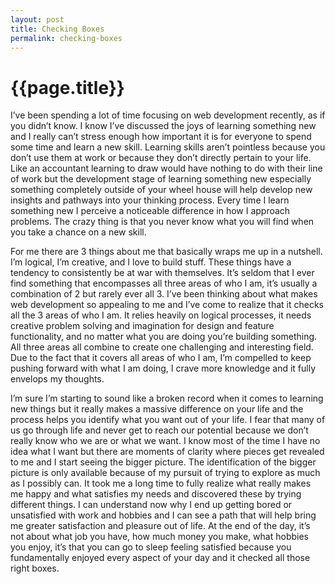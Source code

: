 ```yaml
---
layout: post
title: Checking Boxes
permalink: checking-boxes
---
```


# {{page.title}}

I’ve been spending a lot of time focusing on web development recently, as if you didn’t know. I know I’ve discussed the joys of learning something new and I really can’t stress enough how important it is for everyone to spend some time and learn a new skill. Learning skills aren’t pointless because you don’t use them at work or because they don’t directly pertain to your life. Like an accountant learning to draw would have nothing to do with their line of work but the development stage of learning something new especially something completely outside of your wheel house will help develop new insights and pathways into your thinking process. Every time I learn something new I perceive a noticeable difference in how I approach problems. The crazy thing is that you never know what you will find when you take a chance on a new skill.

For me there are 3 things about me that basically wraps me up in a nutshell. I’m logical, I’m creative, and I love to build stuff. These things have a tendency to consistently be at war with themselves. It’s seldom that I ever find something that encompasses all three areas of who I am, it’s usually a combination of 2 but rarely ever all 3. I’ve been thinking about what makes web development so appealing to me and I’ve come to realize that it checks all the 3 areas of who I am. It relies heavily on logical processes, it needs creative problem solving and imagination for design and feature functionality, and no matter what you are doing you’re building something. All three areas all combine to create one challenging and interesting field. Due to the fact that it covers all areas of who I am, I’m compelled to keep pushing forward with what I am doing, I crave more knowledge and it fully envelops my thoughts.

I’m sure I’m starting to sound like a broken record when it comes to learning new things but it really makes a massive difference on your life and the process helps you identify what you want out of your life. I fear that many of us go through life and never get to reach our potential because we don’t really know who we are or what we want. I know most of the time I have no idea what I want but there are moments of clarity where pieces get revealed to me and I start seeing the bigger picture. The identification of the bigger picture is only available because of my pursuit of trying to explore as much as I possibly can. It took me a long time to fully realize what really makes me happy and what satisfies my needs and discovered these by trying different things. I can understand now why I end up getting bored or unsatisfied with work and hobbies and I can see a path that will help bring me greater satisfaction and pleasure out of life. At the end of the day, it’s not about what job you have, how much money you make, what hobbies you enjoy, it’s that you can go to sleep feeling satisfied because you fundamentally enjoyed every aspect of your day and it checked all those right boxes.
